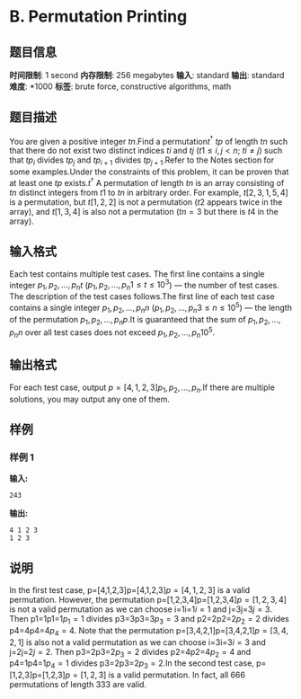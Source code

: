 # B. Permutation Printing

## 题目信息

**时间限制**: 1 second
**内存限制**: 256 megabytes
**输入**: standard
**输出**: standard
**难度**: *1000
**标签**: brute force, constructive algorithms, math

## 题目描述

You are given a positive integer $t$$n$.Find a permutation$t$$^\dagger$ $t$$p$ of length $t$$n$ such that there do not exist two distinct indices $t$$i$ and $t$$j$ ($t$$1 \leq i, j < n$; $t$$i \neq j$) such that $t$$p_i$ divides $t$$p_j$ and $t$$p_{i+1}$ divides $t$$p_{j+1}$.Refer to the Notes section for some examples.Under the constraints of this problem, it can be proven that at least one $t$$p$ exists.$t$$^\dagger$ A permutation of length $t$$n$ is an array consisting of $t$$n$ distinct integers from $t$$1$ to $t$$n$ in arbitrary order. For example, $t$$[2,3,1,5,4]$ is a permutation, but $t$$[1,2,2]$ is not a permutation ($t$$2$ appears twice in the array), and $t$$[1,3,4]$ is also not a permutation ($t$$n=3$ but there is $t$$4$ in the array).

## 输入格式

Each test contains multiple test cases. The first line contains a single integer $p_1, p_2, \ldots, p_n$$t$ ($p_1, p_2, \ldots, p_n$$1 \leq t \leq 10^3$) — the number of test cases. The description of the test cases follows.The first line of each test case contains a single integer $p_1, p_2, \ldots, p_n$$n$ ($p_1, p_2, \ldots, p_n$$3 \leq n \leq 10^5$) — the length of the permutation $p_1, p_2, \ldots, p_n$$p$.It is guaranteed that the sum of $p_1, p_2, \ldots, p_n$$n$ over all test cases does not exceed $p_1, p_2, \ldots, p_n$$10^5$.

## 输出格式

For each test case, output $p=[4,1,2,3]$$p_1, p_2, \ldots, p_n$.If there are multiple solutions, you may output any one of them.

## 样例

### 样例 1

**输入:**
```
243
```

**输出:**
```
4 1 2 3
1 2 3
```

## 说明

In the first test case, p=[4,1,2,3]p=[4,1,2,3]$p=[4,1,2,3]$ is a valid permutation. However, the permutation p=[1,2,3,4]p=[1,2,3,4]$p=[1,2,3,4]$ is not a valid permutation as we can choose i=1i=1$i=1$ and j=3j=3$j=3$. Then p1=1p1=1$p_1=1$ divides p3=3p3=3$p_3=3$ and p2=2p2=2$p_2=2$ divides p4=4p4=4$p_4=4$. Note that the permutation p=[3,4,2,1]p=[3,4,2,1]$p=[3, 4, 2, 1]$ is also not a valid permutation as we can choose i=3i=3$i=3$ and j=2j=2$j=2$. Then p3=2p3=2$p_3=2$ divides p2=4p2=4$p_2=4$ and p4=1p4=1$p_4=1$ divides p3=2p3=2$p_3=2$.In the second test case, p=[1,2,3]p=[1,2,3]$p=[1,2,3]$ is a valid permutation. In fact, all 66$6$ permutations of length 33$3$ are valid.
